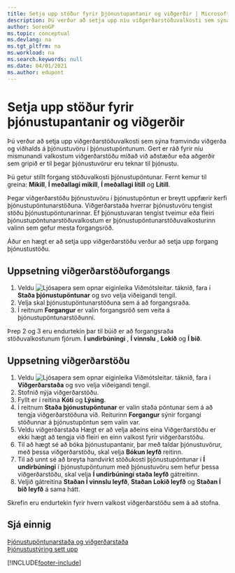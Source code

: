 ```yaml
---
title: Setja upp stöður fyrir þjónustupantanir og viðgerðir | Microsoft Docs
description: Þú verður að setja upp níu viðgerðarstöðuvalkosti sem sýna framvindu viðgerða og viðhalds á þjónustuvöru í þjónustupöntunum.
author: SorenGP
ms.topic: conceptual
ms.devlang: na
ms.tgt_pltfrm: na
ms.workload: na
ms.search.keywords: null
ms.date: 04/01/2021
ms.author: edupont
---
```

# <a name="set-up-statuses-for-service-orders-and-repairs" />Setja upp stöður fyrir þjónustupantanir og viðgerðir

Þú verður að setja upp viðgerðarstöðuvalkosti sem sýna framvindu viðgerða og viðhalds á þjónustuvöru í þjónustupöntunum. Gert er ráð fyrir níu mismunandi valkostum viðgerðarstöðu miðað við aðstæður eða aðgerðir sem gripið er til þegar þjónustuvörur eru teknar til þjónustu.  

Þú getur stillt forgang stöðuvalkosti þjónustupöntunar. Fernt kemur til greina: **Mikill**, **Í meðallagi mikill**, **Í meðallagi lítill** og **Lítill**.  

Þegar viðgerðarstöðu þjónustuvöru í þjónustupöntun er breytt uppfærir kerfi þjónustupöntunarstöðuna. Viðgerðarstaða hverrar þjónustuvöru tengist stöðu þjónustupöntunarinnar. Ef þjónustuvaran tengist tveimur eða fleiri þjónustupöntunarstöðuvalkostum er þjónustupöntunarstöðuvalkosturinn valinn sem gefur mesta forgangsröð.  

Áður en hægt er að setja upp viðgerðarstöðu verður að setja upp forgang þjónustustöðu.

## <a name="to-set-up-service-status-priorities" />Uppsetning viðgerðarstöðuforgangs

1. Veldu ![Ljósapera sem opnar eiginleika Viðmótsleitar.](media/ui-search/search_small.png "Segðu mér hvað þú vilt gera") táknið, fara í **Staða þjónustupöntunar** og svo velja viðeigandi tengil.  
2. Velja skal þjónustupöntunarstöðuna sem á að forgangsraða.  
3. Í reitnum **Forgangur** er valin forgangsröð sem veita á þjónustupöntunarstöðunni.  

Þrep 2 og 3 eru endurtekin þar til búið er að forgangsraða stöðuvalkostunum fjórum. **Í undirbúningi** , **Í vinnslu** , **Lokið** og **Í bið**.  

## <a name="to-set-up-a-repair-status" />Uppsetning viðgerðarstöðu

1. Veldu ![Ljósapera sem opnar eiginleika Viðmótsleitar.](media/ui-search/search_small.png "Segðu mér hvað þú vilt gera") táknið, fara í **Viðgerðarstaða** og svo velja viðeigandi tengil.
2. Stofnið nýja viðgerðarstöðu.  
3. Fyllt er í reitina **Kóti** og **Lýsing**.  
4. Í reitnum **Staða þjónustupöntunar** er valin staða pöntunar sem á að tengja viðgerðarstöðuna við. Reiturinn **Forgangur** sýnir forgangi stöðunnar á þjónustupöntun sem valin var.  
5. Veldu viðgerðarstaða Hægt er að velja aðeins eina Viðgerðarstöðu er ekki hægt að tengja við fleiri en einn valkost fyrir viðgerðarstöðu.  
6. Til að hægt sé að bóka þjónustupantanir, þar með taldar þjónustuvörur, með þessa viðgerðarstöðu, skal velja **Bókun leyfð** reitinn.  
7. Til að unnt sé að breyta handvirkt stöðukosti þjónustupöntunar í **Í undirbúningi** í þjónustupöntunum með þjónustuvöru sem hefur þessa viðgerðarstöðu, skal velja **Í undirbúningi staða leyfð** gátreitinn.  
8. Veljið gátreitina **Staðan Í vinnslu leyfð**, **Staðan Lokið leyfð** og **Staðan Í bið leyfð** á sama hátt.

Skrefin eru endurtekin fyrir hvern valkost viðgerðarstöðu sem á að stofna.

## <a name="see-also" />Sjá einnig

[Þjónustupöntunarstaða og viðgerðarstaða](service-service-order-status-and-repair-status.md)  
[Þjónustustýring sett upp](service-setup-service.md)  


[!INCLUDE[footer-include](includes/footer-banner.md)]

